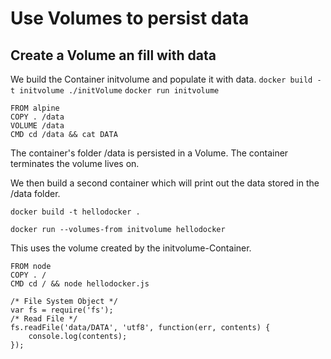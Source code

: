 # Use Volumes to persist data

## Create a Volume an fill with data
We build the Container initvolume and populate it with data.
`docker build -t initvolume ./initVolume`
`docker run initvolume`
```
FROM alpine
COPY . /data
VOLUME /data
CMD cd /data && cat DATA
```
The container's folder /data is persisted in a Volume.
The container terminates the volume lives on.

We then build a second container which will print out the data stored in the /data folder.
```
docker build -t hellodocker .

docker run --volumes-from initvolume hellodocker
```
This uses the volume created by the initvolume-Container.
```
FROM node
COPY . /
CMD cd / && node hellodocker.js
```

```
/* File System Object */
var fs = require('fs');
/* Read File */
fs.readFile('data/DATA', 'utf8', function(err, contents) {
    console.log(contents);
});
```


